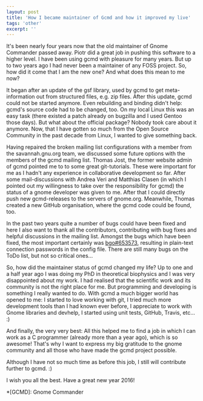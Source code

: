 ```yaml
---
layout: post
title: 'How I became maintainer of Gcmd and how it improved my live'
tags: 'other'
excerpt: ''
---
```


It's been nearly four years now that the old maintainer of Gnome
Commander passed away. Piotr did a great job in pushing this software to
a higher level. I have been using gcmd with pleasure for many years. But
up to two years ago I had never been a maintainer of any FOSS project.
So, how did it come that I am the new one? And what does this mean to me
now?

It began after an update of the gsf library, used by gcmd to get
meta-information out from structured files, e.g. zip files. After this
update, gcmd could not be started anymore. Even rebuilding and binding
didn't help: gcmd's source code had to be changed, too. On my local
Linux this was an easy task (there existed a patch already on bugzilla
and I used Gentoo those days). But what about the official package?
Nobody took care about it anymore. Now, that I have gotten so much from
the Open Source Community in the past decade from Linux, I wanted to
give something back.

Having repaired the broken mailing list configurations with a member
from the savannah.gnu.org team, we discussed some future options with
the members of the gcmd mailing list. Thomas Jost, the former website
admin of gcmd pointed me to to some great git-tutorials. These were
important for me as I hadn't any experience in collaborative development
so far. After some mail-discussions with Andrea Veri and Matthias Clasen
(in which I pointed out my willingness to take over the responsibility
for gcmd) the status of a gnome developer was given to me. After that I
could directly push new gcmd-releases to the servers of gnome.org.
Meanwhile, Thomas created a new GitHub organisation, where the gcmd code
could be found, too.

In the past two years quite a number of bugs could have been fixed and
here I also want to thank all the contributors, contributing with bug
fixes and helpful discussions in the mailing list. Amongst the bugs
which have been fixed, the most important certainly was
[bgo#653573](https://bugzilla.gnome.org/show_bug.cgi?id=653573),
resulting in plain-text connection passwords in the config file. There
are still many bugs on the ToDo list, but not so critical ones...

So, how did the maintainer status of gcmd changed my life? Up to one and
a half year ago I was doing my PhD in theoretical biophysics and I was
very disappointed about my work. I had realised that the scientific work
and its community is not the right place for me. But programming and
developing is something I really wanted to do. With gcmd a much bigger
world has opened to me: I started to love working with git, I tried much
more development tools than I had known ever before, I appreciate to
work with Gnome libraries and devhelp, I started using unit tests,
GitHub, Travis, etc... :)

And finally, the very very best: All this helped me to find a job in
which I can work as a C programmer (already more than a year ago), which
is so awesome! That's why I want to express my big gratitude to the
gnome community and all those who have made the gcmd project possible.

Although I have not so much time as before this job, I still will
contribute further to gcmd. :)

I wish you all the best. Have a great new year 2016!

*[GCMD]: Gnome Commander
